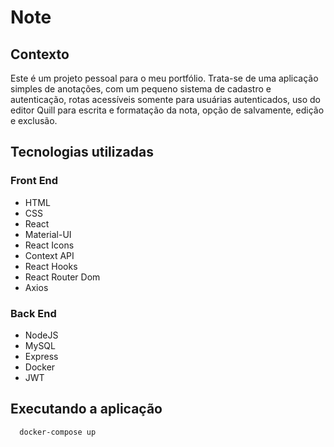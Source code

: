 # Note
## Contexto
Este é um projeto pessoal para o meu portfólio. Trata-se de uma aplicação simples de anotações, com um pequeno sistema de cadastro e autenticação, rotas acessíveis somente para usuárias autenticados, uso do editor Quill para escrita e formatação da nota, opção de salvamente, edição e exclusão.

## Tecnologias utilizadas
### Front End
 - HTML
 - CSS
 - React
 - Material-UI
 - React Icons
 - Context API
 - React Hooks
 - React Router Dom
 - Axios
### Back End
 - NodeJS
 - MySQL
 - Express
 - Docker
 - JWT
 
## Executando a aplicação

```bash
  docker-compose up
```

